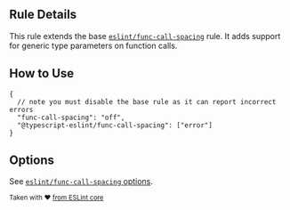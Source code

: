 ## Rule Details

This rule extends the base [`eslint/func-call-spacing`](https://eslint.org/docs/rules/func-call-spacing) rule.
It adds support for generic type parameters on function calls.

## How to Use

```jsonc
{
  // note you must disable the base rule as it can report incorrect errors
  "func-call-spacing": "off",
  "@typescript-eslint/func-call-spacing": ["error"]
}
```

## Options

See [`eslint/func-call-spacing` options](https://eslint.org/docs/rules/func-call-spacing#options).

<sup>

Taken with ❤️ [from ESLint core](https://github.com/eslint/eslint/blob/main/docs/rules/func-call-spacing.md)

</sup>
